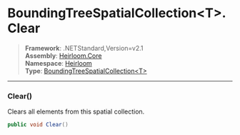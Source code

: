 # BoundingTreeSpatialCollection\<T>.Clear

> **Framework**: .NETStandard,Version=v2.1  
> **Assembly**: [Heirloom.Core][0]  
> **Namespace**: [Heirloom][0]  
> **Type**: [BoundingTreeSpatialCollection\<T>][1]

--------------------------------------------------------------------------------

### Clear()

Clears all elements from this spatial collection.

```cs
public void Clear()
```

[0]: ../Heirloom.Core.md
[1]: Heirloom.BoundingTreeSpatialCollection[T].md
